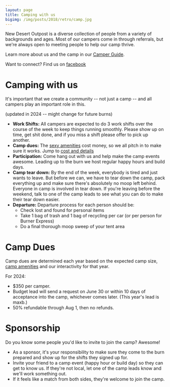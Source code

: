 ```yaml
---
layout: page
title: Camping with us
bigimg: /img/posts/2018/retro/camp.jpg
---
```


New Desert Outpost is a diverse collection of people from a variety of backgrounds and ages. Most of our campers come in through referrals, but we're always open to meeting people to help our camp thrive.

Learn more about us and the camp in our [Camper Guide](/pages/camper_guide/).

Want to connect? Find us on [facebook](https://www.facebook.com/newdesertoutpost)

# Camping with us

It's important that we create a community -- not just a camp -- and all campers play an important role in this.

(updated in 2024 -- might change for future burns)

* **Work Shifts:** All campers are expected to do 3 work shifts over the course of the week to keep things running smoothly. Please show up on time, get shit done, and if you miss a shift please offer to pick up another.
* **Camp dues:** The [sexy amenities](/pages/camper_guide/#sexy-camp-amenities) cost money, so we all pitch in to make sure it works. Jump to [cost and details](#camp-dues)
* **Participation:** Come hang out with us and help make the camp events awesome. Leading up to the burn we host regular happy hours and build days.
* **Camp tear down:** By the end of the week, everybody is tired and just wants to leave. But before we can, we have to tear down the camp, pack everything up and make sure there's absolutely no moop left behind. Everyone in camp is involved in tear down. If you're leaving before the weekend, talk to one of the camp leads to see what you can do to make their tear down easier.
* **Departure:** Departure process for each person should be:
  * Check lost and found for personal items
  * Take 1 bag of trash and 1 bag of recycling per car (or per person for Burner Express)
  * Do a final thorough moop sweep of your tent area

# Camp Dues

Camp dues are determined each year based on the expected camp size, [camp amenities](/pages/camper_guide/#sexy-camp-amenities) and our interactivity for that year.

For 2024:
* $350 per camper.
* Budget lead will send a request on June 30 or within 10 days of acceptance into the camp, whichever comes later. (This year's lead is maxb.)
* 50% refundable through Aug 1, then no refunds.

# Sponsorship

Do you know some people you'd like to invite to join the camp? Awesome!

* As a sponsor, it's your responsibility to make sure they come to the burn prepared and show up for the shifts they signed up for.
* Invite your friend to a camp event (happy hour or build day) so they can get to know us. If they're not local, let one of the camp leads know and we'll work something out.
* If it feels like a match from both sides, they're welcome to join the camp.

